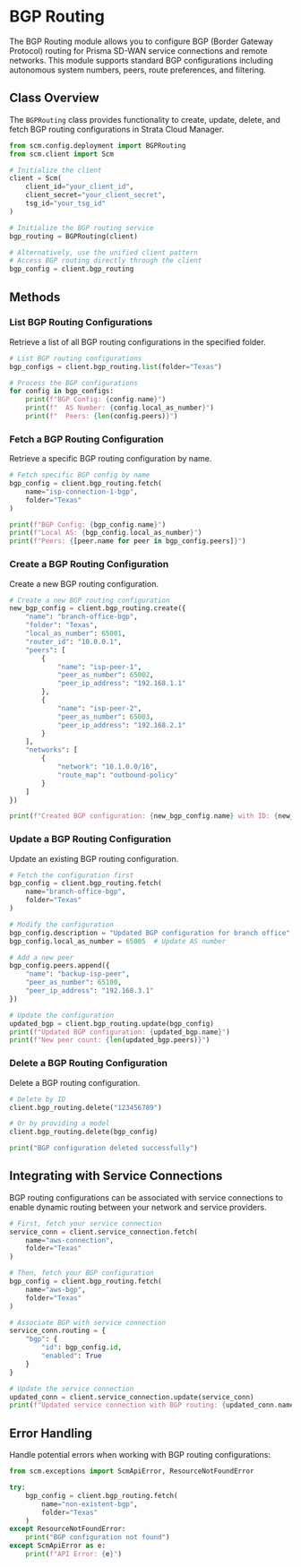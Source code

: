 # BGP Routing

The BGP Routing module allows you to configure BGP (Border Gateway Protocol) routing for Prisma SD-WAN service connections and remote networks. This module supports standard BGP configurations including autonomous system numbers, peers, route preferences, and filtering.

## Class Overview

The `BGPRouting` class provides functionality to create, update, delete, and fetch BGP routing configurations in Strata Cloud Manager.

```python
from scm.config.deployment import BGPRouting
from scm.client import Scm

# Initialize the client
client = Scm(
    client_id="your_client_id",
    client_secret="your_client_secret",
    tsg_id="your_tsg_id"
)

# Initialize the BGP routing service
bgp_routing = BGPRouting(client)

# Alternatively, use the unified client pattern
# Access BGP routing directly through the client
bgp_config = client.bgp_routing
```

## Methods

### List BGP Routing Configurations

Retrieve a list of all BGP routing configurations in the specified folder.

```python
# List BGP routing configurations
bgp_configs = client.bgp_routing.list(folder="Texas")

# Process the BGP configurations
for config in bgp_configs:
    print(f"BGP Config: {config.name}")
    print(f"  AS Number: {config.local_as_number}")
    print(f"  Peers: {len(config.peers)}")
```

### Fetch a BGP Routing Configuration

Retrieve a specific BGP routing configuration by name.

```python
# Fetch specific BGP config by name
bgp_config = client.bgp_routing.fetch(
    name="isp-connection-1-bgp",
    folder="Texas"
)

print(f"BGP Config: {bgp_config.name}")
print(f"Local AS: {bgp_config.local_as_number}")
print(f"Peers: {[peer.name for peer in bgp_config.peers]}")
```

### Create a BGP Routing Configuration

Create a new BGP routing configuration.

```python
# Create a new BGP routing configuration
new_bgp_config = client.bgp_routing.create({
    "name": "branch-office-bgp",
    "folder": "Texas",
    "local_as_number": 65001,
    "router_id": "10.0.0.1",
    "peers": [
        {
            "name": "isp-peer-1",
            "peer_as_number": 65002,
            "peer_ip_address": "192.168.1.1"
        },
        {
            "name": "isp-peer-2",
            "peer_as_number": 65003,
            "peer_ip_address": "192.168.2.1"
        }
    ],
    "networks": [
        {
            "network": "10.1.0.0/16",
            "route_map": "outbound-policy"
        }
    ]
})

print(f"Created BGP configuration: {new_bgp_config.name} with ID: {new_bgp_config.id}")
```

### Update a BGP Routing Configuration

Update an existing BGP routing configuration.

```python
# Fetch the configuration first
bgp_config = client.bgp_routing.fetch(
    name="branch-office-bgp",
    folder="Texas"
)

# Modify the configuration
bgp_config.description = "Updated BGP configuration for branch office"
bgp_config.local_as_number = 65005  # Update AS number

# Add a new peer
bgp_config.peers.append({
    "name": "backup-isp-peer",
    "peer_as_number": 65100,
    "peer_ip_address": "192.168.3.1"
})

# Update the configuration
updated_bgp = client.bgp_routing.update(bgp_config)
print(f"Updated BGP configuration: {updated_bgp.name}")
print(f"New peer count: {len(updated_bgp.peers)}")
```

### Delete a BGP Routing Configuration

Delete a BGP routing configuration.

```python
# Delete by ID
client.bgp_routing.delete("123456789")

# Or by providing a model
client.bgp_routing.delete(bgp_config)

print("BGP configuration deleted successfully")
```

## Integrating with Service Connections

BGP routing configurations can be associated with service connections to enable dynamic routing between your network and service providers.

```python
# First, fetch your service connection
service_conn = client.service_connection.fetch(
    name="aws-connection",
    folder="Texas"
)

# Then, fetch your BGP configuration
bgp_config = client.bgp_routing.fetch(
    name="aws-bgp",
    folder="Texas"
)

# Associate BGP with service connection
service_conn.routing = {
    "bgp": {
        "id": bgp_config.id,
        "enabled": True
    }
}

# Update the service connection
updated_conn = client.service_connection.update(service_conn)
print(f"Updated service connection with BGP routing: {updated_conn.name}")
```

## Error Handling

Handle potential errors when working with BGP routing configurations:

```python
from scm.exceptions import ScmApiError, ResourceNotFoundError

try:
    bgp_config = client.bgp_routing.fetch(
        name="non-existent-bgp",
        folder="Texas"
    )
except ResourceNotFoundError:
    print("BGP configuration not found")
except ScmApiError as e:
    print(f"API Error: {e}")
```